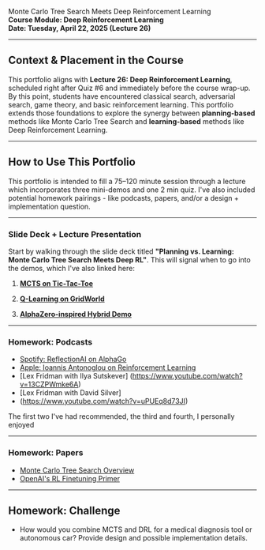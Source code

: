 Monte Carlo Tree Search Meets Deep Reinforcement Learning  
**Course Module: Deep Reinforcement Learning**  
**Date: Tuesday, April 22, 2025 (Lecture 26)**  

---

## Context & Placement in the Course

This portfolio aligns with **Lecture 26: Deep Reinforcement Learning**, scheduled right after Quiz #6 and immediately before the course wrap-up. By this point, students have encountered classical search, adversarial search, game theory, and basic reinforcement learning. This portfolio extends those foundations to explore the synergy between **planning-based** methods like Monte Carlo Tree Search and **learning-based** methods like Deep Reinforcement Learning.

---

## How to Use This Portfolio

This portfolio is intended to fill a 75–120 minute session through a lecture which incorporates three mini-demos and one 2 min quiz. I've also included potential homework pairings - like podcasts, papers, and/or a design + implementation question.

---

### Slide Deck + Lecture Presentation  
Start by walking through the slide deck titled **"Planning vs. Learning: Monte Carlo Tree Search Meets Deep RL"**. This will signal when to go into the demos, which I've also linked here: 

1. **[MCTS on Tic-Tac-Toe](https://colab.research.google.com/drive/1C_YQ4R9zgZVxJKcHhduGvvcIY0TBNt6U?usp=sharing)**
   
2. **[Q-Learning on GridWorld](https://colab.research.google.com/drive/1Fom7v6CkUxvBjOk3M9WoyZbh3gZoIG0f?usp=sharing)**
   
3. **[AlphaZero-inspired Hybrid Demo](https://colab.research.google.com/drive/1FidqD6nxHPSKo1gcquqJHOBc--hP1lHk?usp=sharing)** 
---

### Homework: Podcasts  

- [Spotify: ReflectionAI on AlphaGo](https://open.spotify.com/episode/4IwhdliOKUK5smYdxUbmmc?si=x2Vdt1liRlGkpQh1YlQEkQ)  
- [Apple: Ioannis Antonoglou on Reinforcement Learning](https://podcasts.apple.com/mt/podcast/reflectionai-founder-ioannis-antonoglou-from-alphago/id1750736528?i=1000686179145)
- [Lex Fridman with Ilya Sutskever]
(https://www.youtube.com/watch?v=13CZPWmke6A)
- [Lex Fridman with David Silver]
- (https://www.youtube.com/watch?v=uPUEq8d73JI) 

The first two I've had recommended, the third and fourth, I personally enjoyed 

---

### Homework: Papers 

- [Monte Carlo Tree Search Overview](https://www.analyticsvidhya.com/blog/2019/01/monte-carlo-tree-search-introduction-algorithm-deepmind-alphago/?utm_source=chatgpt.com)  
- [OpenAI's RL Finetuning Primer](https://www.interconnects.ai/p/openais-reinforcement-finetuning)  

---

## Homework: Challenge 
- How would you combine MCTS and DRL for a medical diagnosis tool or autonomous car? Provide design and possible implementation details.   
